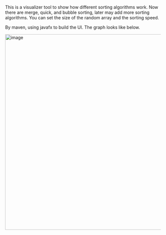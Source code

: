 This is a visualizer tool to show how different sorting algorithms work. Now there are merge, quick, and bubble sorting, later may add more sorting algorithms. You can set the size of the random array and the sorting speed.

By maven, using javafx to build the UI. The graph looks like below.

<img width="999" height="631" alt="image" src="https://github.com/user-attachments/assets/bc99569b-3d5d-437f-957f-22926d61d6d2" />
